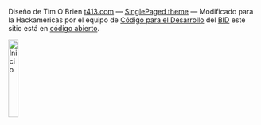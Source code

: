 Diseño de Tim O'Brien [t413.com](http://t413.com/)
&mdash;
[SinglePaged theme](https://github.com/t413/SinglePaged)
&mdash;
Modificado para la Hackamericas por el equipo de [Código para el Desarrollo](https://www.iadb.org/) del [BID](https://www.iadb.org/) este sitio está en [código abierto]({{site.source_link}}).


<a href="https://www.iadb.org/es" title="Inicio" rel="home" class="site-logo" >
      <img src="https://upload.wikimedia.org/wikipedia/commons/0/02/Inter-American_Development_Bank_logo.svg" alt="Inicio" class="" style="
    width: 20%;
">                    
    </a>


